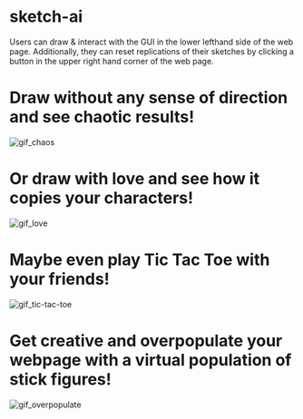 # sketch-ai
Users can draw & interact with the GUI in the lower lefthand side of the web page. Additionally, they can reset replications of their sketches by clicking a button in the upper right hand corner of the web page.

# Draw without any sense of direction and see chaotic results!
![gif_chaos](https://user-images.githubusercontent.com/63478816/82721044-a8849280-9c87-11ea-8b1a-7ef42fcb295d.gif)

# Or draw with love and see how it copies your characters!
![gif_love](https://user-images.githubusercontent.com/63478816/82720927-1cbe3680-9c86-11ea-8021-daf70affe93f.gif)

# Maybe even play Tic Tac Toe with your friends!
![gif_tic-tac-toe](https://user-images.githubusercontent.com/63478816/82721143-9eaf5f00-9c88-11ea-8792-40c8ec22552c.gif)

# Get creative and overpopulate your webpage with a virtual population of stick figures!
![gif_overpopulate](https://user-images.githubusercontent.com/63478816/82721290-e1be0200-9c89-11ea-9098-7db71ebe6cde.gif)



